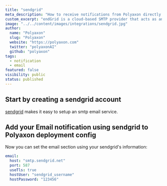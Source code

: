 ```yaml
---
title: "sendgrid"
meta_description: "How to receive notifications from Polyaxon directly to your email using sendgrid. Get email notifications when an experiment, job, build is finished using sendgrid so everyone that your team stays in sync."
custom_excerpt: "endGrid is a cloud-based SMTP provider that acts as an email delivery engine, allowing you to send email without the cost and complexity of maintaining your own email servers."
image: "../../content/images/integrations/sendgrid.jpg"
author:
  name: "Polyaxon"
  slug: "Polyaxon"
  website: "https://polyaxon.com"
  twitter: "polyaxonAI"
  github: "polyaxon"
tags: 
  - notification
  - email
featured: false
visibility: public
status: published
---
```


## Start by creating a sendgrid account

[sendgrid](https://sendgrid.com/solutions/smtp-service/) makes it easy to setup an smtp email service.

## Add your Email notification using sendgrid to Polyaxon deployment config

Now you can set the email section using your sendgrid's information:

```yaml
email:
  host: "smtp.sendgrid.net"
  port: 587
  useTls: true
  hostUser: "sendgrid_username"
  hostPassword: "123456"
```
